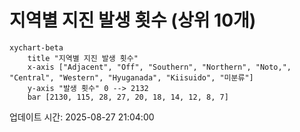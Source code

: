 # 지역별 지진 발생 횟수 (상위 10개)

```mermaid
xychart-beta
    title "지역별 지진 발생 횟수"
    x-axis ["Adjacent", "Off", "Southern", "Northern", "Noto,", "Central", "Western", "Hyuganada", "Kiisuido", "미분류"]
    y-axis "발생 횟수" 0 --> 2132
    bar [2130, 115, 28, 27, 20, 18, 14, 12, 8, 7]
```

업데이트 시간: 2025-08-27 21:04:00
